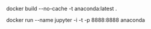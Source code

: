 docker build --no-cache -t anaconda:latest .

docker run --name jupyter -i -t -p 8888:8888 anaconda
